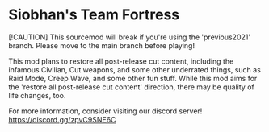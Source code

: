 # Siobhan's Team Fortress
[!CAUTION] This sourcemod will break if you're using the 'previous2021' branch. Please move to the main branch before playing!

This mod plans to restore all post-release cut content, including the infamous Civilian, Cut weapons, and some other underrated things, such as Raid Mode, Creep Wave, and some other fun stuff.
While this mod aims for the 'restore all post-release cut content' direction, there may be quality of life changes, too.

For more information, consider visiting our discord server! https://discord.gg/zpvC9SNE6C
